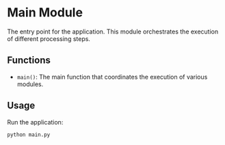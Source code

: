 # Main Module

The entry point for the application. This module orchestrates the execution of different processing steps.

## Functions

- `main()`: The main function that coordinates the execution of various modules.

## Usage

Run the application:
```bash
python main.py
